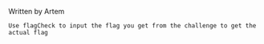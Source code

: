 Written by Artem

`Use flagCheck to input the flag you get from the challenge to get the actual flag`